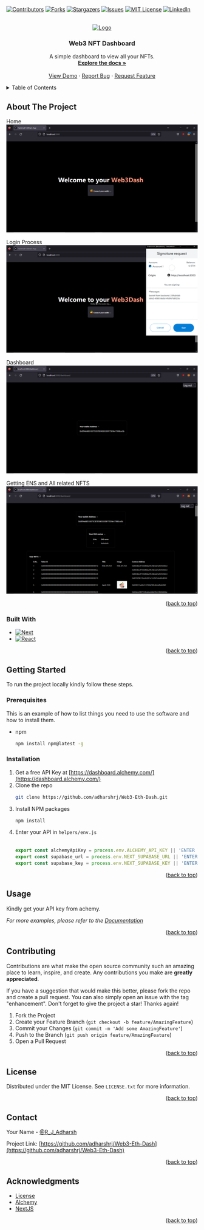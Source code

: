 <a name="readme-top"></a>

[![Contributors][contributors-shield]][contributors-url]
[![Forks][forks-shield]][forks-url]
[![Stargazers][stars-shield]][stars-url]
[![Issues][issues-shield]][issues-url]
[![MIT License][license-shield]][license-url]
[![LinkedIn][linkedin-shield]][linkedin-url]


<!-- PROJECT LOGO -->
<br />
<div align="center">
  <a href="https://github.com/adharshrj/Web3-Eth-Dash">
    <img src="https://1000logos.net/wp-content/uploads/2018/04/Ethereum-Logo.png" alt="Logo" width="80" height="80">
  </a>

<h3 align="center">Web3 NFT Dashboard</h3>

  <p align="center">
    A simple dashboard to view all your NFTs.
    <br />
    <a href="https://github.com/adharshrj/Web3-Eth-Dash"><strong>Explore the docs »</strong></a>
    <br />
    <br />
    <a href="https://github.com/adharshrj/Web3-Eth-Dash">View Demo</a>
    ·
    <a href="https://github.com/adharshrj/Web3-Eth-Dash/issues">Report Bug</a>
    ·
    <a href="https://github.com/adharshrj/Web3-Eth-Dash/issues">Request Feature</a>
  </p>
</div>



<!-- TABLE OF CONTENTS -->
<details>
  <summary>Table of Contents</summary>
  <ol>
    <li>
      <a href="#about-the-project">About The Project</a>
      <ul>
        <li><a href="#built-with">Built With</a></li>
      </ul>
    </li>
    <li>
      <a href="#getting-started">Getting Started</a>
      <ul>
        <li><a href="#prerequisites">Prerequisites</a></li>
        <li><a href="#installation">Installation</a></li>
      </ul>
    </li>
    <li><a href="#usage">Usage</a></li>
    <li><a href="#roadmap">Roadmap</a></li>
    <li><a href="#contributing">Contributing</a></li>
    <li><a href="#license">License</a></li>
    <li><a href="#contact">Contact</a></li>
    <li><a href="#acknowledgments">Acknowledgments</a></li>
  </ol>
</details>



<!-- ABOUT THE PROJECT -->
## About The Project

Home
[![Home][product-screenshot1]](https://github.com/adharshrj/Web3-Eth-Dash)

Login Process
[![Login][product-screenshot2]](https://github.com/adharshrj/Web3-Eth-Dash)

Dashboard
[![Dashboard][product-screenshot3]](https://github.com/adharshrj/Web3-Eth-Dash)

Getting ENS and All related NFTS
[![Getting ENS and All related NFTS][product-screenshot4]](https://github.com/adharshrj/Web3-Eth-Dash)



<p align="right">(<a href="#readme-top">back to top</a>)</p>



### Built With

* [![Next][Next.js]][Next-url]
* [![React][React.js]][React-url]

<p align="right">(<a href="#readme-top">back to top</a>)</p>



<!-- GETTING STARTED -->
## Getting Started

To run the project locally kindly follow these steps.

### Prerequisites

This is an example of how to list things you need to use the software and how to install them.
* npm
  ```sh
  npm install npm@latest -g
  ```

### Installation

1. Get a free API Key at [https://dashboard.alchemy.com/](https://dashboard.alchemy.com/)
2. Clone the repo
   ```sh
   git clone https://github.com/adharshrj/Web3-Eth-Dash.git
   ```
3. Install NPM packages
   ```sh
   npm install
   ```
4. Enter your API in `helpers/env.js`
   ```js
  
   export const alchemyApiKey = process.env.ALCHEMY_API_KEY || 'ENTER YOUR API';
   export const supabase_url = process.env.NEXT_SUPABASE_URL || 'ENTER SUPABASE URL';
   export const supabase_key = process.env.NEXT_SUPABASE_KEY || 'ENTER SUPABASE KEY';
   ```

<p align="right">(<a href="#readme-top">back to top</a>)</p>



<!-- USAGE EXAMPLES -->
## Usage

Kindly get your API key from achemy.

_For more examples, please refer to the [Documentation](https://dashboard.alchemy.com/)_

<p align="right">(<a href="#readme-top">back to top</a>)</p>



<!-- CONTRIBUTING -->
## Contributing

Contributions are what make the open source community such an amazing place to learn, inspire, and create. Any contributions you make are **greatly appreciated**.

If you have a suggestion that would make this better, please fork the repo and create a pull request. You can also simply open an issue with the tag "enhancement".
Don't forget to give the project a star! Thanks again!

1. Fork the Project
2. Create your Feature Branch (`git checkout -b feature/AmazingFeature`)
3. Commit your Changes (`git commit -m 'Add some AmazingFeature'`)
4. Push to the Branch (`git push origin feature/AmazingFeature`)
5. Open a Pull Request

<p align="right">(<a href="#readme-top">back to top</a>)</p>



<!-- LICENSE -->
## License

Distributed under the MIT License. See `LICENSE.txt` for more information.

<p align="right">(<a href="#readme-top">back to top</a>)</p>



<!-- CONTACT -->
## Contact

Your Name - [@R_J_Adharsh](https://twitter.com/@R_J_Adharsh)

Project Link: [https://github.com/adharshrj/Web3-Eth-Dash](https://github.com/adharshrj/Web3-Eth-Dash)

<p align="right">(<a href="#readme-top">back to top</a>)</p>



<!-- ACKNOWLEDGMENTS -->
## Acknowledgments

* [License](https://choosealicense.com/licenses/mit/)
* [Alchemy](https://dashboard.alchemy.com/)
* [NextJS](https://nextjs.org/)

<p align="right">(<a href="#readme-top">back to top</a>)</p>



<!-- MARKDOWN LINKS & IMAGES -->
<!-- https://www.markdownguide.org/basic-syntax/#reference-style-links -->
[contributors-shield]: https://img.shields.io/github/contributors/github_username/repo_name.svg?style=for-the-badge
[contributors-url]: https://github.com/adharshrj/Web3-Eth-Dash/graphs/contributors
[forks-shield]: https://img.shields.io/github/forks/github_username/repo_name.svg?style=for-the-badge
[forks-url]: https://github.com/adharshrj/Web3-Eth-Dash/network/members
[stars-shield]: https://img.shields.io/github/stars/github_username/repo_name.svg?style=for-the-badge
[stars-url]: https://github.com/adharshrj/Web3-Eth-Dash/stargazers
[issues-shield]: https://img.shields.io/github/issues/github_username/repo_name.svg?style=for-the-badge
[issues-url]: https://github.com/adharshrj/Web3-Eth-Dash/issues
[license-shield]: https://img.shields.io/github/license/github_username/repo_name.svg?style=for-the-badge
[license-url]: https://github.com/adharshrj/Web3-Eth-Dash/blob/master/LICENSE.txt
[linkedin-shield]: https://img.shields.io/badge/-LinkedIn-black.svg?style=for-the-badge&logo=linkedin&colorB=555
[linkedin-url]: https://www.linkedin.com/in/adharsh-rj/
[product-screenshot1]: images/home.png
[product-screenshot2]: images/login.png
[product-screenshot3]: images/dashboard.png
[product-screenshot4]: images/getnfts.png
[Next.js]: https://img.shields.io/badge/next.js-000000?style=for-the-badge&logo=nextdotjs&logoColor=white
[Next-url]: https://nextjs.org/
[React.js]: https://img.shields.io/badge/React-20232A?style=for-the-badge&logo=react&logoColor=61DAFB
[React-url]: https://reactjs.org/

